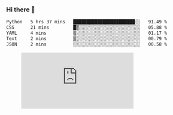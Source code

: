 ### Hi there 👋

<!--START_SECTION:waka-->

```txt
Python   5 hrs 37 mins   ███████████████████████░░   91.49 %
CSS      21 mins         █▒░░░░░░░░░░░░░░░░░░░░░░░   05.88 %
YAML     4 mins          ▒░░░░░░░░░░░░░░░░░░░░░░░░   01.17 %
Text     2 mins          ▒░░░░░░░░░░░░░░░░░░░░░░░░   00.79 %
JSON     2 mins          ░░░░░░░░░░░░░░░░░░░░░░░░░   00.58 %
```

<!--END_SECTION:waka-->

<figure><embed src="https://wakatime.com/share/@018c1236-80d1-4209-b291-9f1e9534668f/bb944d0f-92e3-48f1-94a5-d3c1d0ffe8d4.svg"></embed></figure>

<!--
**kraibse/kraibse** is a ✨ _special_ ✨ repository because its `README.md` (this file) appears on your GitHub profile.

Here are some ideas to get you started:

- 🔭 I’m currently working on ...
- 🌱 I’m currently learning ...
- 👯 I’m looking to collaborate on ...
- 🤔 I’m looking for help with ...
- 💬 Ask me about ...
- 📫 How to reach me: ...
- 😄 Pronouns: ...
- ⚡ Fun fact: ...
-->

